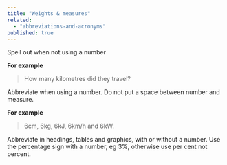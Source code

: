 ```yaml
---
title: "Weights & measures"
related:
  - "abbreviations-and-acronyms"
published: true
---
```


Spell out when not using a number

**For example**

> How many kilometres did they travel?

Abbreviate when using a number. Do not put a space between number and measure.

**For example**

> 6cm, 6kg, 6kJ, 6km/h and 6kW.

Abbreviate in headings, tables and graphics, with or without a number. Use the percentage sign with a number, eg 3%, otherwise use per cent not percent.
